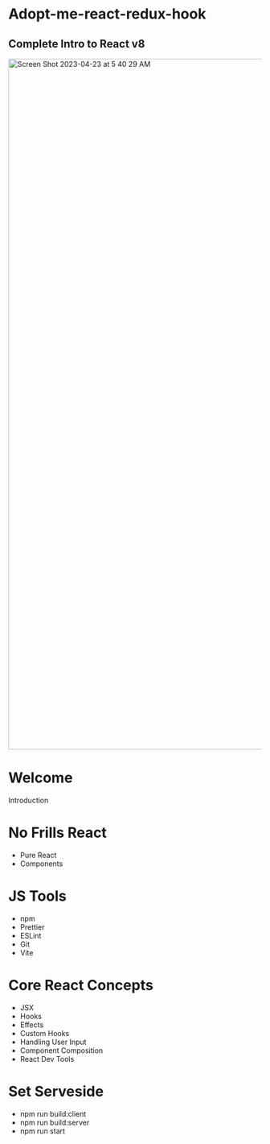 # Adopt-me-react-redux-hook

## Complete Intro to React v8

<img width="1372" alt="Screen Shot 2023-04-23 at 5 40 29 AM" src="https://user-images.githubusercontent.com/50789325/233835078-e5a146f1-60a4-43fc-a3f5-72250749abe4.png">

# Welcome

Introduction

# No Frills React

- Pure React
- Components

# JS Tools

- npm
- Prettier
- ESLint
- Git
- Vite

# Core React Concepts

- JSX
- Hooks
- Effects
- Custom Hooks
- Handling User Input
- Component Composition
- React Dev Tools

# Set Serveside

- npm run build:client
- npm run build:server
- npm run start

